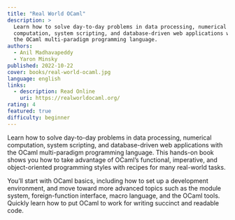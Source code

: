 ```yaml
---
title: "Real World OCaml"
description: >
  Learn how to solve day-to-day problems in data processing, numerical
  computation, system scripting, and database-driven web applications with
  the OCaml multi-paradigm programming language.
authors:
  - Anil Madhavapeddy
  - Yaron Minsky
published: 2022-10-22
cover: books/real-world-ocaml.jpg
language: english
links:
  - description: Read Online
    uri: https://realworldocaml.org/
rating: 4
featured: true
difficulty: beginner
---
```


Learn how to solve day-to-day problems in data processing, numerical
computation, system scripting, and database-driven web applications with
the OCaml multi-paradigm programming language. This hands-on book shows
you how to take advantage of OCaml’s functional, imperative, and
object-oriented programming styles with recipes for many real-world
tasks.

You’ll start with OCaml basics, including how to set up a development
environment, and move toward more advanced topics such as the module
system, foreign-function interface, macro language, and the OCaml tools.
Quickly learn how to put OCaml to work for writing succinct and
readable code.
